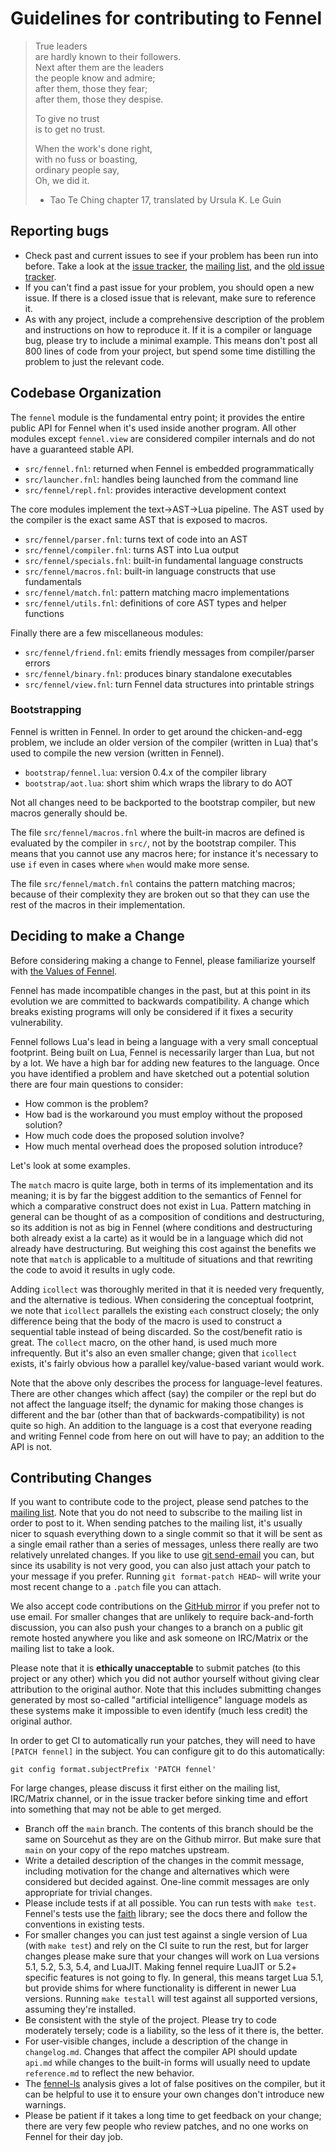 # Guidelines for contributing to Fennel

> True leaders  
> are hardly known to their followers.  
> Next after them are the leaders  
> the people know and admire;  
> after them, those they fear;  
> after them, those they despise.  
>  
> To give no trust  
> is to get no trust.  
>  
> When the work's done right,  
> with no fuss or boasting,  
> ordinary people say,  
> Oh, we did it.  
>  
> - Tao Te Ching chapter 17, translated by Ursula K. Le Guin

## Reporting bugs

* Check past and current issues to see if your problem has been run into before.
  Take a look at the [issue tracker][3], the [mailing list][2], and
  the [old issue tracker][6].
* If you can't find a past issue for your problem, you should open a new issue.
  If there is a closed issue that is relevant, make sure to reference it.
* As with any project, include a comprehensive description of the problem and
  instructions on how to reproduce it. If it is a compiler or language bug,
  please try to include a minimal example. This means don't post all 800 lines
  of code from your project, but spend some time distilling the problem to just
  the relevant code.

## Codebase Organization

The `fennel` module is the fundamental entry point; it provides the entire
public API for Fennel when it's used inside another program. All other modules
except `fennel.view` are considered compiler internals and do not have a
guaranteed stable API.

* `src/fennel.fnl`: returned when Fennel is embedded programmatically
* `src/launcher.fnl`: handles being launched from the command line
* `src/fennel/repl.fnl`: provides interactive development context

The core modules implement the text->AST->Lua pipeline. The AST used
by the compiler is the exact same AST that is exposed to macros.

* `src/fennel/parser.fnl`: turns text of code into an AST
* `src/fennel/compiler.fnl`: turns AST into Lua output
* `src/fennel/specials.fnl`: built-in fundamental language constructs
* `src/fennel/macros.fnl`: built-in language constructs that use fundamentals
* `src/fennel/match.fnl`: pattern matching macro implementations
* `src/fennel/utils.fnl`: definitions of core AST types and helper functions

Finally there are a few miscellaneous modules:

* `src/fennel/friend.fnl`: emits friendly messages from compiler/parser errors
* `src/fennel/binary.fnl`: produces binary standalone executables
* `src/fennel/view.fnl`: turn Fennel data structures into printable strings

### Bootstrapping

Fennel is written in Fennel. In order to get around the chicken-and-egg
problem, we include an older version of the compiler (written in Lua)
that's used to compile the new version (written in Fennel).

* `bootstrap/fennel.lua`: version 0.4.x of the compiler library
* `bootstrap/aot.lua`: short shim which wraps the library to do AOT

Not all changes need to be backported to the bootstrap compiler, but
new macros generally should be.

The file `src/fennel/macros.fnl` where the built-in macros are defined
is evaluated by the compiler in `src/`, not by the bootstrap compiler.
This means that you cannot use any macros here; for instance it's
necessary to use `if` even in cases where `when` would make more sense.

The file `src/fennel/match.fnl` contains the pattern matching macros;
because of their complexity they are broken out so that they can use the rest
of the macros in their implementation.

## Deciding to make a Change

Before considering making a change to Fennel, please familiarize yourself
with [the Values of Fennel](values.md).

Fennel has made incompatible changes in the past, but at this point in its
evolution we are committed to backwards compatibility. A change which breaks
existing programs will only be considered if it fixes a security vulnerability.

Fennel follows Lua's lead in being a language with a very small conceptual
footprint. Being built on Lua, Fennel is necessarily larger than Lua, but not
by a lot. We have a high bar for adding new features to the language. Once you
have identified a problem and have sketched out a potential solution there are
four main questions to consider:

* How common is the problem?
* How bad is the workaround you must employ without the proposed solution?
* How much code does the proposed solution involve?
* How much mental overhead does the proposed solution introduce?

Let's look at some examples.

The `match` macro is quite large, both in terms of its implementation and its
meaning; it is by far the biggest addition to the semantics of Fennel for
which a comparative construct does not exist in Lua. Pattern matching in
general can be thought of as a composition of conditions and destructuring,
so its addition is not as big in Fennel (where conditions and destructuring
both already exist a la carte) as it would be in a language which did not
already have destructuring.  But weighing this cost against the benefits we note
that `match` is applicable to a multitude of situations and that rewriting
the code to avoid it results in ugly code.

Adding `icollect` was thoroughly merited in that it is needed very frequently,
and the alternative is tedious. When considering the conceptual footprint, we
note that `icollect` parallels the existing `each` construct closely; the
only difference being that the body of the macro is used to construct a
sequential table instead of being discarded. So the cost/benefit ratio is
great. The `collect` macro, on the other hand, is used much more
infrequently. But it's also an even smaller change; given that `icollect`
exists, it's fairly obvious how a parallel key/value-based variant would
work.

Note that the above only describes the process for language-level features.
There are other changes which affect (say) the compiler or the repl but do not
affect the language itself; the dynamic for making those changes is different
and the bar (other than that of backwards-compatibility) is not quite so high.
An addition to the language is a cost that everyone reading and writing Fennel
code from here on out will have to pay; an addition to the API is not.

## Contributing Changes

If you want to contribute code to the project, please send patches to the
[mailing list][4]. Note that you do not need to subscribe to the mailing list
in order to post to it. When sending patches to the mailing list, it's usually
nicer to squash everything down to a single commit so that it will be sent as
a single email rather than a series of messages, unless there really are two
relatively unrelated changes. If you like to use [git send-email][1] you can,
but since its usability is not very good, you can also just attach your patch
to your message if you prefer. Running `git format-patch HEAD~` will write
your most recent change to a `.patch` file you can attach.

We also accept code contributions on the [GitHub mirror][5] if you prefer not
to use email. For smaller changes that are unlikely to require back-and-forth
discussion, you can also push your changes to a branch on a public git remote
hosted anywhere you like and ask someone on IRC/Matrix or the mailing list to
take a look.

Please note that it is **ethically unacceptable** to submit patches (to
this project or any other) which you did not author yourself without
giving clear attribution to the original author. Note that this
includes submitting changes generated by most so-called "artificial
intelligence" language models as these systems make it impossible to even
identify (much less credit) the original author.

In order to get CI to automatically run your patches, they will need to have
`[PATCH fennel]` in the subject. You can configure git to do this automatically:

    git config format.subjectPrefix 'PATCH fennel'

For large changes, please discuss it first either on the mailing list,
IRC/Matrix channel, or in the issue tracker before sinking time and effort into
something that may not be able to get merged.

* Branch off the `main` branch. The contents of this branch should be
  the same on Sourcehut as they are on the Github mirror. But make
  sure that `main` on your copy of the repo matches upstream.
* Write a detailed description of the changes in the commit message, including
  motivation for the change and alternatives which were considered but decided
  against. One-line commit messages are only appropriate for trivial changes.
* Please include tests if at all possible. You can run tests with `make test`.
  Fennel's tests use the [faith](https://git.sr.ht/~technomancy/faith)
  library; see the docs there and follow the conventions in existing tests.
* For smaller changes you can just test against a single version of Lua (with
  `make test`) and rely on the CI suite to run the rest, but for larger
  changes please make sure that your changes will work on Lua versions 5.1, 5.2,
  5.3, 5.4, and LuaJIT. Making fennel require LuaJIT or 5.2+ specific
  features is not going to fly. In general, this means target Lua
  5.1, but provide shims for where functionality is different in newer Lua
  versions. Running `make testall` will test against all supported versions,
  assuming they're installed.
* Be consistent with the style of the project. Please try to code moderately
  tersely; code is a liability, so the less of it there is, the better.
* For user-visible changes, include a description of the change in
  `changelog.md`. Changes that affect the compiler API should update `api.md`
  while changes to the built-in forms will usually need to update
  `reference.md` to reflect the new behavior.
* The [fennel-ls][7] analysis gives a lot of false positives on the
  compiler, but it can be helpful to use it to ensure your own changes
  don't introduce new warnings.
* Please be patient if it takes a long time to get feedback on your change;
  there are very few people who review patches, and no one works on Fennel
  for their day job.

[1]: https://man.sr.ht/git.sr.ht/send-email.md
[2]: https://lists.sr.ht/%7Etechnomancy/fennel
[3]: https://todo.sr.ht/~technomancy/fennel
[4]: mailto:~technomancy/fennel@lists.sr.ht
[5]: https://github.com/bakpakin/Fennel
[6]: https://github.com/bakpakin/Fennel/issues
[7]: https://git.sr.ht/~xerool/fennel-ls
